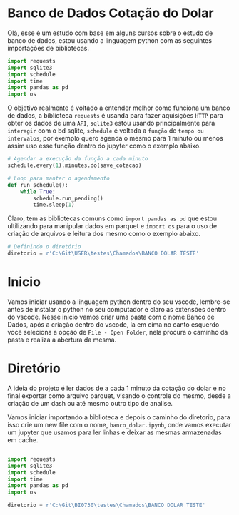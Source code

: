 # Banco de Dados Cotação do Dolar
Olá, esse é um estudo com base em alguns cursos sobre o estudo de banco de dados, estou usando a linguagem python com as seguintes importações de bibliotecas. 
```python
import requests
import sqlite3
import schedule
import time
import pandas as pd
import os
```
O objetivo realmente é voltado a entender melhor como funciona um banco de dados, a biblioteca ```requests``` é usanda para fazer aquisições ```HTTP``` para obter os dados de uma ```API```, ```sqlite3``` estou usando principalmente para ```interagir``` com o bd sqlite, ```schedule``` é voltada a ```função``` de ```tempo ou intervalos```, por exemplo quero agenda o mesmo para 1 minuto ou menos assim uso esse função dentro do jupyter como o exemplo abaixo.

```python
# Agendar a execução da função a cada minuto
schedule.every(1).minutes.do(save_cotacao)

# Loop para manter o agendamento
def run_schedule():
    while True:
        schedule.run_pending()
        time.sleep(1)
```
Claro, tem as bibliotecas comuns como ```import pandas as pd``` que estou ultilizando para manipular dados em parquet e ```import os``` para o uso de criação de arquivos e leitura dos mesmo como o exemplo abaixo.

```python
# Definindo o diretório
diretorio = r'C:\Git\USER\testes\Chamados\BANCO DOLAR TESTE'
```
# Inicio #

Vamos iniciar usando a linguagem python dentro do seu vscode, lembre-se antes de instalar o python no seu computador e claro as extensões dentro do vscode. Nesse inicio vamos criar uma pasta com o nome Banco de Dados, após a criação dentro do vscode, la em cima no canto esquerdo você seleciona a opção de ```File - Open Folder```, nela procura o caminho da pasta e realiza a abertura da mesma. 

# Diretório #
A ideia do projeto é ler dados de a cada 1 minuto da cotação do dolar e no final exportar como arquivo parquet, visando o controle do mesmo, desde a criação de um dash ou até mesmo outro tipo de analise. 

Vamos iniciar importando a biblioteca e depois o caminho do diretorio, para isso crie um new file com o nome, ```banco_dolar.ipynb```, onde vamos executar um jupyter que usamos para ler linhas e deixar as mesmas armazenadas em cache. 

```python

import requests
import sqlite3
import schedule
import time
import pandas as pd
import os

diretorio = r'C:\Git\BI0730\testes\Chamados\BANCO DOLAR TESTE'
```






